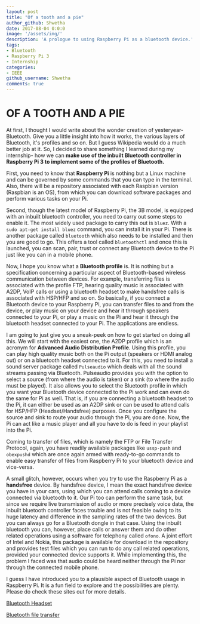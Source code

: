 ```yaml
---
layout: post
title: "Of a tooth and a pie"
author_github: Shwetha
date: 2017-08-04 0:0:0
image: '/assets/img/'
description: 'A prologue to using Raspberry Pi as a bluetooth device.'
tags:
- Bluetooth
- Raspberry Pi 3
- Internship
categories:
- IEEE
github_username: Shwetha
comments: true
---
```


# OF A TOOTH AND A PIE
At first, I thought I would write about the wonder creation of yesteryear-Bluetooth. 
Give you a little insight into how it works, the various layers of Bluetooth, it's profiles and so on. 
But I guess Wikipedia would do a much better job at it. 
So, I decided to share something I learned during my internship- how we can **make use of the inbuilt Bluetooth controller in Raspberry Pi 3 to implement some of the profiles of Bluetooth.**

First, you need to know that **Raspberry Pi** is nothing but a Linux machine and can be governed by some commands that you can type in the terminal. 
Also, there will be a repository associated with each Raspbian version (Raspbian is an OS), from which you can download software packages and perform various tasks on your Pi. 

Second, though the latest model of Raspberry Pi, the 3B model, is equipped with an inbuilt bluetooth controller, you need to carry out some steps to enable it. 
The most widely used package to carry this out is `bluez`. 
With a `sudo apt-get install bluez` command, you can install it in your Pi. 
There is another package called `bluetooth` which also needs to be installed and then you are good to go. 
This offers a tool called `bluetoothctl` and once this is launched, you can scan, pair, trust or connect any Bluetooth device to the Pi just like you can in a mobile phone.

Now, I hope you know what a **Bluetooth profile** is. 
It is nothing but a specification concerning a particular aspect of Bluetooth-based wireless communication between devices. 
For example, transferring files is associated with the profile FTP, hearing quality music is associated with A2DP, VoIP calls or using a bluetooth headset to make handsfree calls is associated with HSP/HFP and so on. 
So basically, if you connect a Bluetooth device to your Raspberry Pi, you can transfer files to and from the device, or play music on your device and hear it through speakers connected to your Pi, or play a music on the Pi and hear it through the bluetooth headset connected to your Pi. 
The applications are endless.

I am going to just give you a sneak-peek on how to get started on doing all this. 
We will start with the easiest one, the A2DP profile which is an acronym for **Advanced Audio Distribution Profile**. 
Using this profile, you can play high quality music both on the Pi output (speakers or HDMI analog out) or on a bluetooth headset connected to it. 
For this, you need to install a sound server package called `Pulseaudio` which deals with all the sound streams passing via Bluetooth. 
Pulseaudio provides you with the option to select a source (from where the audio is taken) or a sink \(to where the audio must be played). 
It also allows you to select the Bluetooth profile in which you want your Bluetooth device connected to the Pi work and can even do the same for Pi as well. 
That is, if you are connecting a bluetooth headset to the Pi, it can either be used as an A2DP sink or can be used to attend calls for HSP/HFP (Headset/Handsfree) purposes. 
Once you configure the source and sink to route your audio through the Pi, you are done. 
Now, the Pi can act like a music player and all you have to do is feed in your playlist into the Pi.

Coming to transfer of files, which is namely the FTP or File Transfer Protocol, again, you have readily available packages like `ussp-push` and `obexpushd` which are once again armed with ready-to-go commands to enable easy transfer of files from Raspberry Pi to your bluetooth device and vice-versa. 

A small glitch, however, occurs when you try to use the Raspberry Pi as a **handsfree** device. 
By handsfree device, I mean the exact handsfree device you have in your cars, using which you can attend calls coming to a device connected via bluetooth to it. 
Our Pi too can perform the same task, but since we require live transmission of audio or more precisely voice data, the inbuilt bluetooth controller faces trouble and is not feasible owing to its huge latency and difference in the sampling rates of the two devices. 
But you can always go for a Bluetooth dongle in that case. 
Using the inbuilt bluetooth you can, however, place calls or answer them and do other related operations using a software for telephony called `ofono`. 
A joint effort of Intel and Nokia, this package is available for download in the repository and provides test files which you can run to do any call related operations, provided your connected device supports it. 
While implementing this, the problem I faced was that audio could be heard neither through the Pi nor through the connected mobile phone. 

I guess I have introduced you to a plausible aspect of Bluetooth usage in Raspberry Pi. 
It is a fun field to explore and the possibilities are plenty. 
Please do check these sites out for more details.

[Bluetooth Headset](http://yountess.net/raspberry-pi/bluetooth-headset-raspberry-pi-3-ad2p-hsp)

[Bluetooth file transfer](<http://www.jamesrobertson.eu/clf/2014/jun/28/sending-a-file-over-bluetooth-from-your-phone-to.html>)